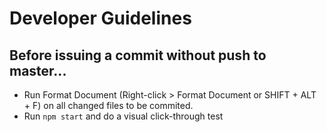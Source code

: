 # Developer Guidelines

## Before issuing a commit without push to master...

- Run Format Document (Right-click > Format Document or SHIFT + ALT + F) on all changed files to be commited.
- Run `npm start` and do a visual click-through test


